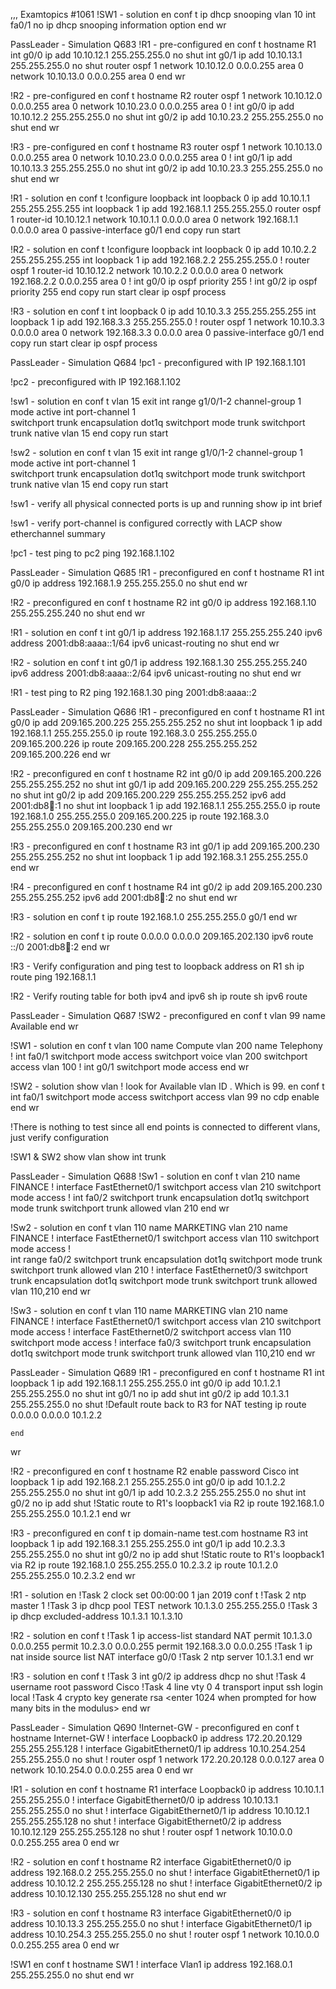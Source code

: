 ,,,
Examtopics #1061
!SW1 - solution
en
conf t
	ip dhcp snooping vlan 10
	int fa0/1
		no ip dhcp snooping information option
      end
wr

PassLeader - Simulation Q683
!R1 - pre-configured
en
conf t
	hostname R1
	int g0/0
		ip add 10.10.12.1 255.255.255.0
		no shut
	int g0/1
		ip add 10.10.13.1 255.255.255.0
		no shut
	router ospf 1
		network 10.10.12.0 0.0.0.255 area 0
		network 10.10.13.0 0.0.0.255 area 0
	end
wr

!R2 - pre-configured
en
conf t
	hostname R2
	router ospf 1
		network 10.10.12.0 0.0.0.255 area 0
		network 10.10.23.0 0.0.0.255 area 0
	!
	int g0/0
		ip add 10.10.12.2 255.255.255.0
		no shut
	int g0/2
		ip add 10.10.23.2 255.255.255.0
		no shut
	end
wr

!R3 - pre-configured
en
conf t
	hostname R3
	router ospf 1
		network 10.10.13.0 0.0.0.255 area 0
		network 10.10.23.0 0.0.0.255 area 0
	!
	int g0/1
		ip add 10.10.13.3 255.255.255.0
		no shut
	int g0/2
		ip add 10.10.23.3 255.255.255.0
		no shut
	end
wr


!R1  - solution
en
conf t
	!configure loopback
	int loopback 0
		ip add 10.10.1.1 255.255.255.255
	int loopback 1
		ip add 192.168.1.1 255.255.255.0
	router ospf 1
		router-id 10.10.12.1
		network 10.10.1.1 0.0.0.0 area 0
		network 192.168.1.1 0.0.0.0 area 0
		passive-interface g0/1
		end
copy run start


!R2  - solution
en
conf t
	!configure loopback
	int loopback 0
		ip add 10.10.2.2 255.255.255.255
	int loopback 1
		ip add 192.168.2.2 255.255.255.0
	!
	router ospf 1
		router-id 10.10.12.2
		network 10.10.2.2 0.0.0.0 area 0
		network 192.168.2.2 0.0.0.255 area 0
	!
	int g0/0
		ip ospf priority 255
	!
	int g0/2
		ip ospf priority 255
	end
copy run start
clear ip ospf process 

!R3  - solution
en
conf t
	int loopback 0
		ip add 10.10.3.3 255.255.255.255
	int loopback 1
		ip add 192.168.3.3 255.255.255.0
	!
	router ospf 1
		network 10.10.3.3 0.0.0.0 area 0
		network 192.168.3.3 0.0.0.0 area 0
		passive-interface g0/1
		end
copy run start
clear ip ospf process 

PassLeader - Simulation Q684
!pc1 - preconfigured with IP
192.168.1.101

!pc2 - preconfigured with IP
192.168.1.102

!sw1  - solution
en
conf t
   vlan 15
   exit
   int range g1/0/1-2
	channel-group 1 mode active
   int port-channel 1	
	switchport trunk encapsulation dot1q
	switchport mode trunk
	switchport trunk native vlan 15
	end
copy run start

!sw2  - solution
en
conf t
   vlan 15
   exit
   int range g1/0/1-2
	channel-group 1 mode active
   int port-channel 1	
	switchport trunk encapsulation dot1q
	switchport mode trunk
	switchport trunk native vlan 15
	end
copy run start

!sw1 - verify all physical connected ports is up and running
show ip int brief

!sw1 - verify port-channel is configured correctly with LACP
show etherchannel summary

!pc1 - test ping to pc2
ping 192.168.1.102


PassLeader - Simulation Q685
!R1 - preconfigured
en
conf t
  hostname R1
  int g0/0
      ip address 192.168.1.9 255.255.255.0
      no shut
      end
wr

!R2 - preconfigured
en
conf t
  hostname R2
  int g0/0
      ip address 192.168.1.10 255.255.255.240
      no shut
      end
wr

!R1  - solution
en
conf t
  int g0/1
    ip address 192.168.1.17 255.255.255.240
    ipv6 address 2001:db8:aaaa::1/64
    ipv6 unicast-routing
    no shut
    end
wr

!R2  - solution
en
conf t
  int g0/1
    ip address 192.168.1.30 255.255.255.240
    ipv6 address 2001:db8:aaaa::2/64
    ipv6 unicast-routing
    no shut
    end
wr

!R1 - test ping to R2
ping 192.168.1.30
ping 2001:db8:aaaa::2


PassLeader - Simulation Q686
!R1 - preconfigured
en
conf t
  hostname R1
  int g0/0
      ip add 209.165.200.225 255.255.255.252
      no shut
  int loopback 1
      ip add 192.168.1.1 255.255.255.0
  ip route 192.168.3.0 255.255.255.0 209.165.200.226
  ip route 209.165.200.228 255.255.255.252 209.165.200.226
  end
wr


!R2 - preconfigured
en
conf t
  hostname R2
  int g0/0
      ip add 209.165.200.226 255.255.255.252
      no shut
  int g0/1
      ip add 209.165.200.229 255.255.255.252
      no shut
  int g0/2
     ip add 209.165.200.229 255.255.255.252
     ipv6 add 2001:db8:abcd::1
     no shut
  int loopback 1
     ip add 192.168.1.1 255.255.255.0
  ip route 192.168.1.0 255.255.255.0 209.165.200.225
  ip route 192.168.3.0 255.255.255.0 209.165.200.230
  end
wr

!R3 - preconfigured
en
conf t
  hostname R3
  int g0/1
     ip add 209.165.200.230 255.255.255.252
     no shut
  int loopback 1
     ip add 192.168.3.1 255.255.255.0
  end
wr


!R4 - preconfigured
en
conf t
  hostname R4
  int g0/2
     ip add 209.165.200.230 255.255.255.252
     ipv6 add 2001:db8:abcd::2
     no shut
  end
wr

!R3  - solution
en
conf t
   ip route 192.168.1.0 255.255.255.0 g0/1
  end
wr

!R2  - solution
en
conf t
   ip route 0.0.0.0 0.0.0.0 209.165.202.130
   ipv6 route ::/0 2001:db8:abcd::2
  end
wr

!R3 - Verify configuration and ping test to loopback address on R1
sh ip route
ping 192.168.1.1

!R2 - Verify routing table for both ipv4 and ipv6 
sh ip route
sh ipv6 route


PassLeader - Simulation Q687
!SW2 - preconfigured
en
conf t 
   vlan 99
      name Available
      end
wr



!SW1 - solution
en
conf t
  	vlan 100
            name Compute
	 vlan 200
		name Telephony
	!
	int fa0/1
		switchport mode access
		switchport voice vlan 200
		switchport access vlan 100
	!
	int g0/1
		switchport mode access
	end
wr

!SW2 - solution
show vlan
! look for Available vlan ID . Which is 99.
en
conf t
	int fa0/1
		switchport mode access
		switchport access vlan 99
		no cdp enable
	end
wr

!There is nothing to test since all end points is connected to different vlans, just verify configuration

!SW1 & SW2
show vlan
show int trunk

PassLeader - Simulation Q688
!Sw1 - solution
en
conf t
	vlan 210
		name FINANCE
	!
	interface FastEthernet0/1
		switchport access vlan 210
	 	switchport mode access
	!
	int fa0/2
		switchport  trunk encapsulation dot1q
		switchport mode trunk
		switchport trunk allowed vlan 210
		end
wr



!Sw2 - solution
en
conf t
	vlan 110
		name MARKETING
	vlan 210
		name FINANCE
	!
	interface FastEthernet0/1
		switchport access vlan 110
		switchport mode access
	!	
	int range fa0/2
		switchport  trunk encapsulation dot1q
		switchport mode trunk
		switchport trunk allowed vlan 210
	!
	interface FastEthernet0/3
		switchport trunk encapsulation dot1q
		switchport mode trunk
		switchport trunk allowed vlan 110,210
	end
wr

!Sw3 - solution
en
conf t
	vlan 110
		name MARKETING
	vlan 210
		name FINANCE
	!
	interface FastEthernet0/1
		switchport access vlan 210
		switchport mode access
	!
	interface FastEthernet0/2
		switchport access vlan 110
		switchport mode access
	!
	interface fa0/3
		switchport  trunk encapsulation dot1q
		switchport mode trunk
		switchport trunk allowed vlan 110,210
	end
wr




PassLeader - Simulation Q689
!R1 - preconfigured
en
conf t
	hostname R1
	int loopback 1
		ip add 192.168.1.1 255.255.255.0
	int g0/0
		ip add 10.1.2.1 255.255.255.0
		no shut
	int g0/1
		no ip add
		shut
	int g0/2
		ip add 10.1.3.1 255.255.255.0
		no shut
	!Default route back to R3 for NAT testing
	ip route 0.0.0.0 0.0.0.0 10.1.2.2

	end
wr

!R2 - preconfigured
en
conf t
	hostname R2
	enable password Cisco
	int loopback 1
		ip add 192.168.2.1 255.255.255.0
	int g0/0
		ip add 10.1.2.2 255.255.255.0
		no shut
	int g0/1
		ip add 10.2.3.2 255.255.255.0
		no shut
	int g0/2
		no ip add
		shut
	!Static route to R1's loopback1 via R2
	ip route 192.168.1.0 255.255.255.0 10.1.2.1
	end
wr

!R3 - preconfigured
en
conf t
	ip domain-name test.com
	hostname R3
	int loopback 1
		ip add 192.168.3.1 255.255.255.0
	int g0/1
		ip add 10.2.3.3 255.255.255.0
		no shut
	int g0/2
		no ip add 
		shut
	!Static route to R1's loopback1 via R2
	ip route 192.168.1.0 255.255.255.0 10.2.3.2
	ip route 10.1.2.0 255.255.255.0 10.2.3.2
	end
wr

!R1 - solution
en
!Task 2
clock set 00:00:00 1 jan 2019
conf t
	!Task 2
	ntp master 1
	!Task 3
	ip dhcp pool TEST
		network 10.1.3.0 255.255.255.0
	!Task 3
	ip dhcp excluded-address 10.1.3.1 10.1.3.10

!R2 - solution
en
conf t
	!Task 1
	ip access-list standard NAT
		permit 10.1.3.0 0.0.0.255
		permit 10.2.3.0 0.0.0.255
		permit 192.168.3.0 0.0.0.255
	!Task 1
	ip nat inside source list NAT interface g0/0
	!Task 2
	ntp server 10.1.3.1
	end
wr

!R3 - solution
en
conf t
	!Task 3
	int g0/2
		ip address dhcp
		no shut
	!Task 4
	username root password Cisco
	!Task 4
	line vty 0 4
		transport input ssh
		login local
	!Task 4
	crypto key generate rsa 
	<enter 1024 when prompted for how many bits in the modulus>
	end
wr

PassLeader - Simulation Q690
!Internet-GW - preconfigured
en
conf t
hostname Internet-GW
!
interface Loopback0
	ip address 172.20.20.129 255.255.255.128
!
interface GigabitEthernet0/1
	ip address 10.10.254.254 255.255.255.0
	no shut
!
router ospf 1
	network 172.20.20.128 0.0.0.127 area 0
	network 10.10.254.0 0.0.0.255 area 0
	end
wr

!R1 - solution
en 
conf t
hostname R1
interface Loopback0
	ip address 10.10.1.1 255.255.255.0
!
interface GigabitEthernet0/0
	ip address 10.10.13.1 255.255.255.0
	no shut
!
interface GigabitEthernet0/1
	ip address 10.10.12.1 255.255.255.128
	no shut
!
interface GigabitEthernet0/2
	ip address 10.10.12.129 255.255.255.128
	no shut
!
router ospf 1
	network 10.10.0.0 0.0.255.255 area 0
	end
wr


!R2 - solution
en
conf t
hostname R2
interface GigabitEthernet0/0
	ip address 192.168.0.2 255.255.255.0
	no shut
!
interface GigabitEthernet0/1
	ip address 10.10.12.2 255.255.255.128
	no shut
!
interface GigabitEthernet0/2
	ip address 10.10.12.130 255.255.255.128
	no shut
	end
wr


!R3 - solution
en 
conf t
hostname R3
interface GigabitEthernet0/0
	ip address 10.10.13.3 255.255.255.0
	no shut
!
interface GigabitEthernet0/1
	ip address 10.10.254.3 255.255.255.0
	no shut
!
router ospf 1
	network 10.10.0.0 0.0.255.255 area 0
	end
wr

!SW1
en
conf t
	hostname SW1
!
interface Vlan1
	ip address 192.168.0.1 255.255.255.0
	no shut
	end
wr



















